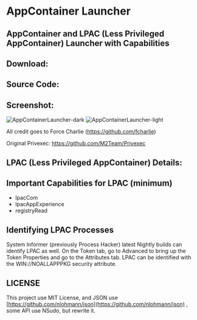 # AppContainer Launcher
## AppContainer and LPAC (Less Privileged AppContainer) Launcher with Capabilities


## Download:


## Source Code:


## Screenshot:
![AppContainerLauncher-dark](https://github.com/WildByDesign/AppContainer-Launcher/assets/26308319/c7905549-129b-45fc-96c1-4874d6fe4441)
![AppContainerLauncher-light](https://github.com/WildByDesign/AppContainer-Launcher/assets/26308319/a3b701d2-2a0f-4317-89fc-299426641cf3)


All credit goes to Force Charlie (https://github.com/fcharlie)

Original Privexec: https://github.com/M2Team/Privexec


## LPAC (Less Privileged AppContainer) Details:

## Important Capabilities for LPAC (minimum)

- lpacCom
- lpacAppExperience
- registryRead


## Identifying LPAC Processes

System Informer (previously Process Hacker) latest Nightly builds can identify LPAC as well. On the Token tab, go to Advanced to bring up the Token Properties and go to the Attributes tab. LPAC can be identified with the WIN://NOALLAPPPKG security attribute.


## LICENSE

This project use MIT License, and JSON use [https://github.com/nlohmann/json](https://github.com/nlohmann/json) , some API use NSudo, but rewrite it.
